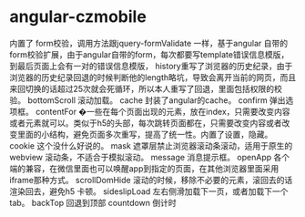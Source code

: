 # angular-czmobile
内置了
  form校验，调用方法跟jquery-formValidate 一样，基于angular 自带的form校验扩展，由于angular自带的form，每次都要写template错误信息模版，到最后页面上会有一对的错误信息模版，
  history重写了浏览器的历史纪录，由于浏览器的历史纪录回退的时候判断他的length略坑，导致会离开当前的网页，而且来回切换的话超过25次就会死循环，所以本人重写了回退，里面包括权限的校验。
  bottomScroll 滚动加载。
  cache  封装了angular的cache。
  confirm 弹出选项框。
  contentFor �一些在每个页面出现的元素，放在index，只需要改变内容或者元素就可以。类似于h5的头部，每次跳转页面都在，只需要改变内容或者改变里面的小结构，避免页面多次重写，提高了统一性。内置了设置，隐藏。
  cookie  这个没什么好说的。
  mask  遮罩层禁止浏览器滚动条滚动，适用于原生的webview 滚动条，不适合于模拟滚动。
  message  消息提示框。
  openApp  各个端的兼容，在微信里面也可以唤醒app到指定的页面，在其他浏览器里面采用iframe那种方式。
  scrollDomHide 滚动的时候，移除不必要的元素，滚回去的话 渲染回去，避免h5 卡顿。
  sideslipLoad 左右侧滑加载下一页，或者加载下一个tab。
  backTop 回退到顶部
  countdown  倒计时
